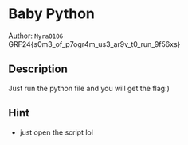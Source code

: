 # Baby Python

Author: `Myra0106` 
<br>
GRF24{s0m3_of_p7ogr4m_us3_ar9v_t0_run_9f56xs}

## Description

Just run the python file and you will get the flag:)

## Hint

- just open the script lol